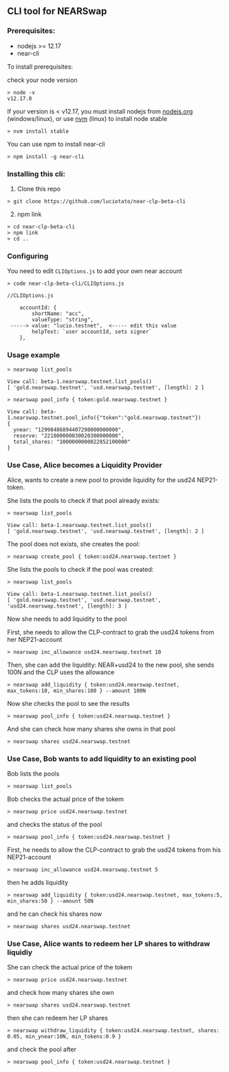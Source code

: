 ## CLI tool for NEARSwap 

### Prerequisites:

* nodejs >= 12.17
* near-cli

To install prerequisites:

check your node version

```
> node -v
v12.17.0
```

If your version is < v12.17, you must install nodejs from [nodejs.org](nodejs.org) (windows/linux), 
or use [nvm](https://github.com/nvm-sh/nvm) (linux) to install node stable

`> nvm install stable`

You can use npm to install near-cli

`> npm install -g near-cli`

### Installing this cli:

1. Clone this repo

`> git clone https://github.com/luciotato/near-clp-beta-cli`

2. npm link

```
> cd near-clp-beta-cli
> npm link
> cd ..
```

### Configuring

You need to edit `CLIOptions.js` to add your own near account

`> code near-clp-beta-cli/CLIOptions.js`

```
//CLIOptions.js

    accountId: {
        shortName: "acc",
        valueType: "string",
 -----> value: "lucio.testnet",  <----- edit this value
        helpText: `user accountId, sets signer`
    },
```

### Usage example

`> nearswap list_pools`

```
View call: beta-1.nearswap.testnet.list_pools()
[ 'gold.nearswap.testnet', 'usd.nearswap.testnet', [length]: 2 ]
```

`> nearswap pool_info { token:gold.nearswap.testnet }`

```
View call: beta-1.nearswap.testnet.pool_info({"token":"gold.nearswap.testnet"})
{
  ynear: "12998486894407298000000000",
  reserve: "221800000030020300000000",
  total_shares: "1000000000022852100000"
}
```

### Use Case, Alice becomes a Liquidity Provider

Alice, wants to create a new pool to provide liquidity for the usd24 NEP21-token.

She lists the pools to check if that pool already exists:

`> nearswap list_pools`

```
View call: beta-1.nearswap.testnet.list_pools()
[ 'gold.nearswap.testnet', 'usd.nearswap.testnet', [length]: 2 ]
```


The pool does not exists, she creates the pool:

`> nearswap create_pool { token:usd24.nearswap.testnet }`


She lists the pools to check if the pool was created:

`> nearswap list_pools`

```
View call: beta-1.nearswap.testnet.list_pools()
[ 'gold.nearswap.testnet', 'usd.nearswap.testnet', 'usd24.nearswap.testnet', [length]: 3 ]
```

Now she needs to add liquidity to the pool


First, she needs to allow the CLP-contract to grab the usd24 tokens from her NEP21-account 

`> nearswap inc_allowance usd24.nearswap.testnet 10` 


Then, she can add the liquidity: NEAR+usd24 to the new pool, she sends 100N and the CLP uses the allowance

`> nearswap add_liquidity { token:usd24.nearswap.testnet, max_tokens:10, min_shares:100 } --amount 100N` 


Now she checks the pool to see the results

`> nearswap pool_info { token:usd24.nearswap.testnet }` 


And she can check how many shares she owns in that pool

`> nearswap shares usd24.nearswap.testnet` 


### Use Case, Bob wants to add liquidity to an existing pool

Bob lists the pools

`> nearswap list_pools`


Bob checks the actual price of the tokem

`> nearswap price usd24.nearswap.testnet` 


and checks the status of the pool

`> nearswap pool_info { token:usd24.nearswap.testnet }` 


First, he needs to allow the CLP-contract to grab the usd24 tokens from his NEP21-account 

`> nearswap inc_allowance usd24.nearswap.testnet 5` 

then he adds liquidity

`> nearswap add_liquidity { token:usd24.nearswap.testnet, max_tokens:5, min_shares:50 } --amount 50N` 


and he can check his shares now

`> nearswap shares usd24.nearswap.testnet` 



### Use Case, Alice wants to redeem her LP shares to withdraw liquidiy

She can check the actual price of the tokem

`> nearswap price usd24.nearswap.testnet` 


and check how many shares she own

`> nearswap shares usd24.nearswap.testnet` 


then she can redeem her LP shares

`> nearswap withdraw_liquidity { token:usd24.nearswap.testnet, shares: 0.05, min_ynear:10N, min_tokens:0.9 }` 


and check the pool after

`> nearswap pool_info { token:usd24.nearswap.testnet }` 

